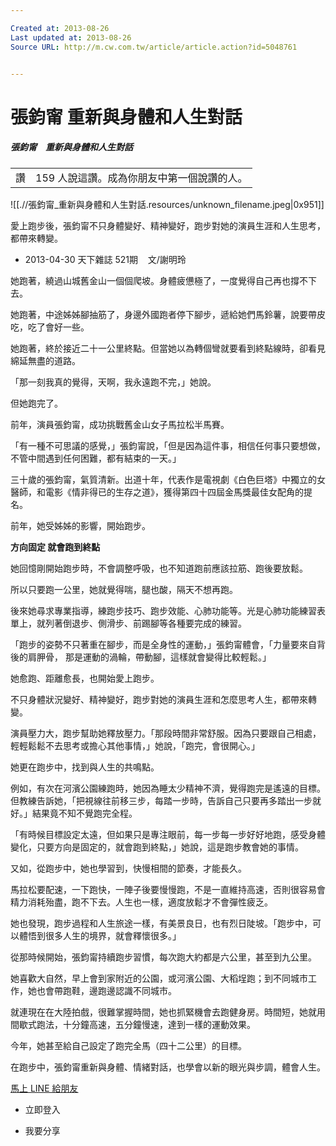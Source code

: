 ```yaml
---

Created at: 2013-08-26
Last updated at: 2013-08-26
Source URL: http://m.cw.com.tw/article/article.action?id=5048761


---
```


# 張鈞甯 重新與身體和人生對話


##### 張鈞甯　重新與身體和人生對話
	

|     |     |
| --- | --- |
| 讚   | 159 人說這讚。成為你朋友中第一個說讚的人。 |

![[.//張鈞甯_重新與身體和人生對話.resources/unknown_filename.jpeg\|0x951]]

愛上跑步後，張鈞甯不只身體變好、精神變好，跑步對她的演員生涯和人生思考，都帶來轉變。

* 2013-04-30 天下雜誌 521期    文/謝明玲

她跑著，繞過山城舊金山一個個爬坡。身體疲憊極了，一度覺得自己再也撐不下去。

她跑著，中途姊姊腳抽筋了，身邊外國跑者停下腳步，遞給她們馬鈴薯，說要帶皮吃，吃了會好一些。

她跑著，終於接近二十一公里終點。但當她以為轉個彎就要看到終點線時，卻看見綿延無盡的道路。

「那一刻我真的覺得，天啊，我永遠跑不完，」她說。

但她跑完了。

前年，演員張鈞甯，成功挑戰舊金山女子馬拉松半馬賽。

「有一種不可思議的感覺，」張鈞甯說，「但是因為這件事，相信任何事只要想做，不管中間遇到任何困難，都有結束的一天。」

三十歲的張鈞甯，氣質清新。出道十年，代表作是電視劇《白色巨塔》中獨立的女醫師，和電影《情非得已的生存之道》，獲得第四十四屆金馬獎最佳女配角的提名。

前年，她受姊姊的影響，開始跑步。

**方向固定 就會跑到終點**

她回憶剛開始跑步時，不會調整呼吸，也不知道跑前應該拉筋、跑後要放鬆。

所以只要跑一公里，她就覺得喘，腿也酸，隔天不想再跑。

後來她尋求專業指導，練跑步技巧、跑步效能、心肺功能等。光是心肺功能練習表單上，就列著倒退步、側滑步、前踢腳等各種要完成的練習。

「跑步的姿勢不只著重在腳步，而是全身性的運動，」張鈞甯體會，「力量要來自背後的肩胛骨， 那是運動的渦輪，帶動腳，這樣就會變得比較輕鬆。」

她愈跑、距離愈長，也開始愛上跑步。

不只身體狀況變好、精神變好，跑步對她的演員生涯和怎麼思考人生，都帶來轉變。

演員壓力大，跑步幫助她釋放壓力。「那段時間非常舒服。因為只要跟自己相處，輕輕鬆鬆不去思考或擔心其他事情，」她說，「跑完，會很開心。」

她更在跑步中，找到與人生的共鳴點。

例如，有次在河濱公園練跑時，她因為睡太少精神不濟，覺得跑完是遙遠的目標。但教練告訴她，「把視線往前移三步，每踏一步時，告訴自己只要再多踏出一步就好。」結果竟不知不覺跑完全程。

「有時候目標設定太遠，但如果只是專注眼前，每一步每一步好好地跑，感受身體變化，只要方向是固定的，就會跑到終點，」她說，這是跑步教會她的事情。

又如，從跑步中，她也學習到，快慢相間的節奏，才能長久。

馬拉松要配速，一下跑快，一陣子後要慢慢跑，不是一直維持高速，否則很容易會精力消耗殆盡，跑不下去。人生也一樣，適度放鬆才不會彈性疲乏。

她也發現，跑步過程和人生旅途一樣，有美景良日，也有烈日陡坡。「跑步中，可以體悟到很多人生的境界，就會釋懷很多。」

從那時候開始，張鈞甯持續跑步習慣，每次跑大約都是六公里，甚至到九公里。

她喜歡大自然，早上會到家附近的公園，或河濱公園、大稻埕跑；到不同城市工作，她也會帶跑鞋，邊跑邊認識不同城市。

就連現在在大陸拍戲，很難掌握時間，她也抓緊機會去跑健身房。時間短，她就用間歇式跑法，十分鐘高速，五分鐘慢速，達到一樣的運動效果。

今年，她甚至給自己設定了跑完全馬（四十二公里）的目標。

在跑步中，張鈞甯重新與身體、情緒對話，也學會以新的眼光與步調，體會人生。

[馬上 LINE 給朋友](http://line.naver.jp/R/msg/text/?%E5%BC%B5%E9%88%9E%E7%94%AF%E3%80%80%E9%87%8D%E6%96%B0%E8%88%87%E8%BA%AB%E9%AB%94%E5%92%8C%E4%BA%BA%E7%94%9F%E5%B0%8D%E8%A9%B1%0Ahttp://m.cw.com.tw/article/article.action?id=5048761&from=line)

* 立即登入

* 我要分享


